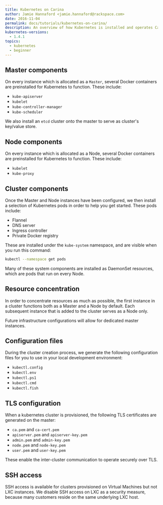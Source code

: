 ```yaml
---
title: Kubernetes on Carina
author: Jamie Hannaford <jamie.hannaford@rackspace.com>
date: 2016-11-04
permalink: docs/tutorials/kubernetes-on-carina/
description: An overview of how Kubernetes is installed and operates Carina hosts
kubernetes-versions:
  - 1.4.1
topics:
  - kubernetes
  - beginner
---
```


## Master components

On every instance which is allocated as a `Master`, several Docker containers are
preinstalled for Kubernetes to function. These include:

- `kube-apiserver`
- `kubelet`
- `kube-controller-manager`
- `kube-scheduler`

We also install an `etcd` cluster onto the master to serve as cluster's
key/value store.

## Node components

On every instance which is allocated as a Node, several Docker containers are
preinstalled for Kubernetes to function. These include:

- `kubelet`
- `kube-proxy`

## Cluster components

Once the Master and Node instances have been configured, we then install a
selection of Kubernetes pods in order to help you get started. These pods
include:

- Flannel
- DNS server
- Ingress controller
- Private Docker registry

These are installed under the `kube-system` namespace, and are visible when you
run this command:

```bash
kubectl --namespace get pods
```

Many of these system components are installed as DaemonSet resources, which
are pods that run on every Node.

## Resource concentration

In order to concentrate resources as much as possible, the first instance in
a cluster functions both as a Master and a Node by default. Each subsequent
instance that is added to the cluster serves as a Node only.

Future infrastructure configurations will allow for dedicated master instances.

## Configuration files

During the cluster creation process, we generate the following configuration
files for you to use in your local development environment:

- `kubectl.config`
- `kubectl.env`
- `kubectl.ps1`
- `kubectl.cmd`
- `kubectl.fish`

## TLS configuration

When a kubernetes cluster is provisioned, the following TLS certificates are
generated on the master:

- `ca.pem` and `ca-cert.pem`
- `apiserver.pem` and `apiserver-key.pem`
- `admin.pem` and `admin-key.pem`
- `node.pem` and `node-key.pem`
- `user.pem` and `user-key.pem`

These enable the inter-cluster communication to operate securely over TLS.

## SSH access

SSH access is available for clusters provisioned on Virtual Machines but
not LXC instances. We disable SSH access on LXC as a security measure,
because many customers reside on the same underlying LXC host.
